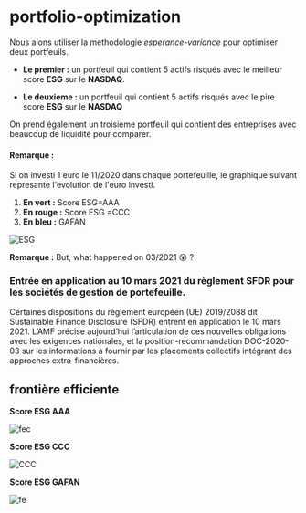 # portfolio-optimization

Nous alons utiliser la methodologie *esperance-variance* pour optimiser deux portfeuils.

*   **Le premier :** un portfeuil qui contient  5 actifs risqués avec le meilleur score **ESG** sur le **NASDAQ**.

*   **Le deuxieme :** un portfeuil qui contient 5 actifs risqués avec le pire score **ESG** sur le **NASDAQ**


On prend également un troisième portfeuil qui contient des entreprises avec beaucoup de liquidité pour comparer. 

#### **Remarque :**

Si on investi 1 euro le 11/2020 dans chaque portefeuille, le graphique suivant represante l'evolution de l'euro investi.


1.   **En vert :** Score ESG=AAA
2.   **En rouge :** Score ESG =CCC
3.   **En bleu :** GAFAN 


![ESG](https://user-images.githubusercontent.com/87573896/161515426-cd21ca92-2fe4-42f7-97b7-1a9509ff5e6d.png)

**Remarque :** But, what happened on 03/2021 😲 ?

### Entrée en application au 10 mars 2021 du règlement SFDR pour les sociétés de gestion de portefeuille.

Certaines dispositions du règlement européen (UE) 2019/2088 dit Sustainable Finance Disclosure (SFDR) entrent en application le 10 mars 2021. L’AMF précise aujourd’hui l’articulation de ces nouvelles obligations avec les exigences nationales, et la position-recommandation DOC-2020-03 sur les informations à fournir par les placements collectifs intégrant des approches extra-financières.

## **frontière efficiente**

**Score ESG AAA**

![fec](https://user-images.githubusercontent.com/87573896/161527460-5b1e0713-8141-4735-82d7-87f122decc50.png)

**Score ESG CCC**

![CCC](https://user-images.githubusercontent.com/87573896/161781135-99b25ee8-adcd-4083-bc61-9e30ae180311.png)


**Score ESG GAFAN**

![fe](https://user-images.githubusercontent.com/87573896/161527716-00b4f7bf-ac49-4ad0-baf8-d4bc16c08d1c.png)

